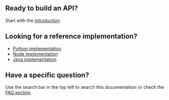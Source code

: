 ## Ready to build an API?

Start with the [introduction](main-content/introduction)

## Looking for a reference implementation?

* [Python implementation](reference-implementations/python)
* [Node implementation](reference-implementations/node)
* [Java implementation](reference-implementations/java)

## Have a specific question?

Use the search bar in the top left to search this documentation or check the [FAQ section](other/faq).



